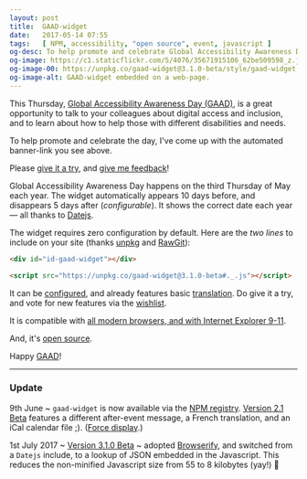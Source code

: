 ```yaml
---
layout: post
title:  GAAD-widget
date:   2017-05-14 07:55
tags:   [ NPM, accessibility, "open source", event, javascript ]
og-desc: To help promote and celebrate Global Accessibility Awareness Day (GAAD), I’ve come up with an Javascripted banner-link.
og-image: https://c1.staticflickr.com/5/4076/35671915106_62be509598_z.jpg
og-image-00: https://unpkg.co/gaad-widget@3.1.0-beta/style/gaad-widget.png
og-image-alt: GAAD-widget embedded on a web-page.
---
```



This Thursday, [Global Accessibility Awareness Day (GAAD)][gaad], is a great
opportunity to talk to your colleagues about digital access and inclusion,
and to learn about how to help those with different disabilities and needs.

To help promote and celebrate the day,
I've come up with the automated banner-link you see above.

Please [give it a try][try], and [give me feedback][bug]!

Global Accessibility Awareness Day happens on the third Thursday of May each year.
The widget automatically appears 10 days before, and disappears 5 days after (_configurable_).
It shows the correct date each year — all thanks to [Datejs][].

The widget requires zero configuration by default.
Here are the _two lines_ to include on your site (thanks [unpkg][] and [RawGit][]):

```html
<div id="id-gaad-widget"></div>

<script src="https://unpkg.co/gaad-widget@3.1.0-beta#._.js"></script>
```

It can be [configured][usage], and already features basic [translation][].
Do give it a try, and vote for new features via the [wishlist][].

It is compatible with [all modern browsers, and with Internet Explorer 9-11][ie].

And, it's [open source][MIT].

Happy [GAAD][]!

---

### Update

9th June ~ `gaad-widget` is now available via the [NPM registry][npm].
[Version 2.1 Beta][rel] features a different after-event message,
a French translation, and an iCal calendar file ;). ([Force display][force].)

1st July 2017 ~ [Version 3.1.0 Beta][rel] ~ adopted [Browserify][], and switched
from a `Datejs` include, to a lookup of JSON embedded in the Javascript.
This reduces the non-minified Javascript size from 55 to 8 kilobytes (yay!) 💓

<!--
~ 💓🇫🇷⌚️📅
-->

[GAAD]: http://globalaccessibilityawarenessday.org/?utm_source=github&utm_campaign=gaad-widget
[@gbla11yday]: https://twitter.com/gbla11yday
[@nfreear]: https://twitter.com/nfreear "Twitter: @nfreear"
[blog]: http://nick.freear.org.uk/2017/05/14/gaad-widget.html
[try]: https://github.com/nfreear/gaad-widget "Try 'gaad-widget'"
[bug]: https://github.com/nfreear/gaad-widget/issues "Give feedback and report issues"
[usage]: https://github.com/nfreear/gaad-widget#usage "Usage"
[translation]: https://github.com/nfreear/gaad-widget#translation "Translation"
[wishlist]: https://github.com/nfreear/gaad-widget/issues/2#!-Wishlist "Wishlist"
[ie]: https://github.com/nfreear/gaad-widget/issues/3#!-MSIE-9-11 "Browser compatibility"
[Datejs]: https://github.com/datejs/Datejs
[RawGit]: https://rawgit.com/
    "Content delivery network (CDN); serves Git files with the correct mime-type."
[unpkg]: https://unpkg.com/ "unpkg is a fast content delivery network for everything on npm."
[MIT]: https://github.com/nfreear/gaad-widget#license "MIT License"

[npm]: https://npmjs.com/package/gaad-widget
[rel]: https://github.com/nfreear/gaad-widget/releases
[browserify]: http://browserify.org/
    "Browserify lets you require('modules') in the browser by bundling up your dependencies."
[force]: /2017/05/14/gaad-widget.html?gaadwidget=force#id-gaad "Force display of the GAAD-widget"
